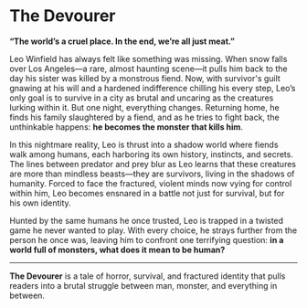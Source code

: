 # The Devourer

**“The world’s a cruel place. In the end, we’re all just meat.”**

Leo Winfield has always felt like something was missing. When snow falls over Los Angeles—a rare, almost haunting scene—it pulls him back to the day his sister was killed by a monstrous fiend. Now, with survivor's guilt gnawing at his will and a hardened indifference chilling his every step, Leo’s only goal is to survive in a city as brutal and uncaring as the creatures lurking within it. But one night, everything changes. Returning home, he finds his family slaughtered by a fiend, and as he tries to fight back, the unthinkable happens: **he becomes the monster that kills him**.

In this nightmare reality, Leo is thrust into a shadow world where fiends walk among humans, each harboring its own history, instincts, and secrets. The lines between predator and prey blur as Leo learns that these creatures are more than mindless beasts—they are survivors, living in the shadows of humanity. Forced to face the fractured, violent minds now vying for control within him, Leo becomes ensnared in a battle not just for survival, but for his own identity.

Hunted by the same humans he once trusted, Leo is trapped in a twisted game he never wanted to play. With every choice, he strays further from the person he once was, leaving him to confront one terrifying question: **in a world full of monsters, what does it mean to be human?**

---

**The Devourer** is a tale of horror, survival, and fractured identity that pulls readers into a brutal struggle between man, monster, and everything in between.
